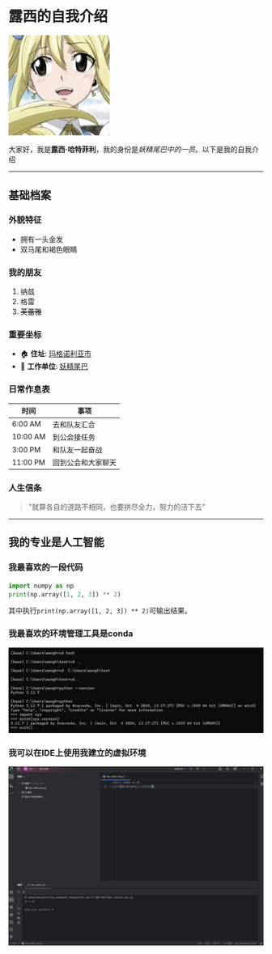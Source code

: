 # 露西的自我介绍

<img src="https://github.com/w-hq/GitDemo/blob/main/%E5%BE%AE%E4%BF%A1%E5%9B%BE%E7%89%87_20250328175551.jpg"  width="200" alt="露西的形象">

大家好，我是**露西·哈特菲利**，我的身份是*妖精尾巴中的一员*。以下是我的自我介绍

---

## 基础档案 

### 外貌特征 
- 拥有一头金发
- 双马尾和褐色眼睛

### 我的朋友
1. 纳兹
2. 格雷
3. ~~芙蕾雅~~

### 重要坐标
- 🏠 **住址**: [玛格诺利亚市](https://baike.baidu.com/item/%E7%8E%9B%E6%A0%BC%E8%AF%BA%E5%88%A9%E4%BA%9A%E5%B8%82/63403881) 
- 🏢 **工作单位**: [妖精尾巴](https://baike.baidu.com/item/%E5%A6%96%E7%B2%BE%E7%9A%84%E5%B0%BE%E5%B7%B4/15982513?fromModule=lemma_inlink)

### 日常作息表
| 时间       | 事项        |
|------------|-----------|
| 6:00 AM    | 去和队友汇合    |
| 10:00 AM   | 到公会接任务    |
| 3:00 PM    | 和队友一起奋战   |
| 11:00 PM   | 回到公会和大家聊天 |

### 人生信条
> "就算各自的道路不相同，也要拼尽全力，努力的活下去"
---

## 我的专业是人工智能
### 我最喜欢的一段代码

```python
import numpy as np
print(np.array([1, 2, 3]) ** 2)
```
其中执行`print(np.array([1, 2, 3]) ** 2)`可输出结果。

### 我最喜欢的环境管理工具是conda
<img src="https://github.com/w-hq/GitDemo/blob/main/%E5%B1%8F%E5%B9%95%E6%88%AA%E5%9B%BE%202025-03-28%20103911.png" width="800" alt="截图一">

### 我可以在IDE上使用我建立的虚拟环境
<img src="https://github.com/w-hq/GitDemo/blob/main/%E5%B1%8F%E5%B9%95%E6%88%AA%E5%9B%BE%202025-03-28%20113843.png" width="800" alt="截图二">